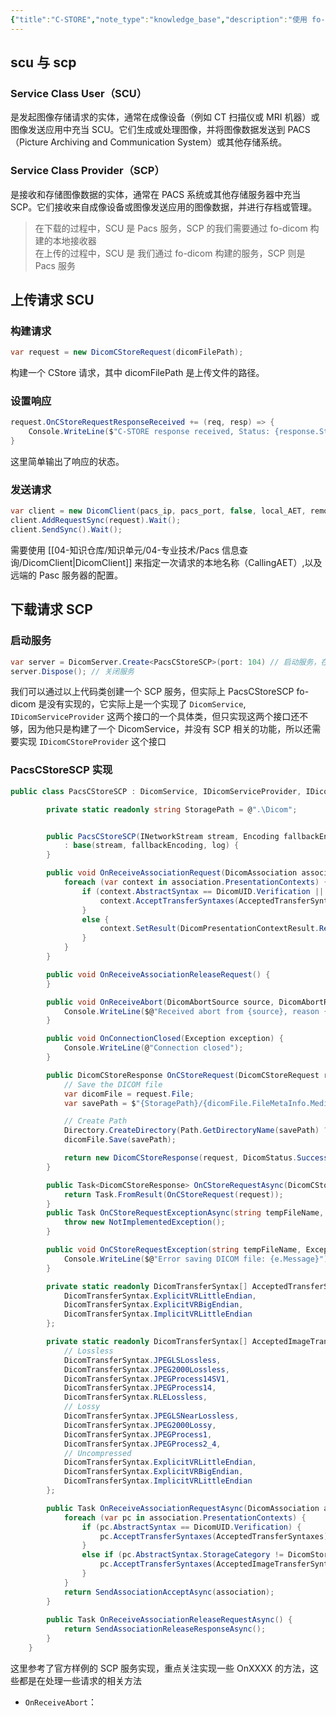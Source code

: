 ```yaml
---
{"title":"C-STORE","note_type":"knowledge_base","description":"使用 fo-dicom 进行 C-Store SCU/SCP 操作","tags":["医学软件开发","dicom","fo-dicom","pacs"],"create_time":"2024-07-15","update_time":"2025-02-19","dg-home":false,"dg-publish":true,"aliase":null,"root":"Pacs 信息查询","permalink":"/04-知识仓库/知识单元/04-专业技术/Pacs 信息查询/C-STORE/","dgPassFrontmatter":true,"noteIcon":"","created":"2024-07-15","updated":"2025-02-19"}
---
```



## scu 与 scp

### Service Class User（SCU）

是发起图像存储请求的实体，通常在成像设备（例如 CT 扫描仪或 MRI 机器）或图像发送应用中充当 SCU。它们生成或处理图像，并将图像数据发送到 PACS（Picture Archiving and Communication System）或其他存储系统。

### Service Class Provider（SCP）

是接收和存储图像数据的实体，通常在 PACS 系统或其他存储服务器中充当 SCP。它们接收来自成像设备或图像发送应用的图像数据，并进行存档或管理。

> 在下载的过程中，SCU 是 Pacs 服务，SCP 的我们需要通过 fo-dicom 构建的本地接收器  
> 在上传的过程中，SCU 是 我们通过 fo-dicom 构建的服务，SCP 则是 Pacs 服务

## 上传请求 SCU

### 构建请求

```csharp
var request = new DicomCStoreRequest(dicomFilePath);
```

构建一个 CStore 请求，其中 dicomFilePath 是上传文件的路径。

### 设置响应

```csharp
request.OnCStoreRequestResponseReceived += (req, resp) => {
	Console.WriteLine($"C-STORE response received, Status: {response.Status}");
}
```

这里简单输出了响应的状态。

### 发送请求

```csharp
var client = new DicomClient(pacs_ip, pacs_port, false, local_AET, remote_AET);
client.AddRequestSync(request).Wait();
client.SendSync().Wait();
```

需要使用 [[04-知识仓库/知识单元/04-专业技术/Pacs 信息查询/DicomClient\|DicomClient]] 来指定一次请求的本地名称（CallingAET）,以及远端的 Pasc 服务器的配置。

## 下载请求 SCP

### 启动服务

```csharp
var server = DicomServer.Create<PacsCStoreSCP>(port: 104) // 启动服务，在104端口上
server.Dispose(); // 关闭服务
```

我们可以通过以上代码类创建一个 SCP 服务，但实际上 PacsCStoreSCP fo-dicom 是没有实现的，它实际上是一个实现了 `DicomService`, `IDicomServiceProvider` 这两个接口的一个具体类，但只实现这两个接口还不够，因为他只是构建了一个 DicomService，并没有 SCP 相关的功能，所以还需要实现 `IDicomCStoreProvider` 这个接口

### PacsCStoreSCP 实现

```csharp
public class PacsCStoreSCP : DicomService, IDicomServiceProvider, IDicomCStoreProvider {

        private static readonly string StoragePath = @".\Dicom";


        public PacsCStoreSCP(INetworkStream stream, Encoding fallbackEncoding, Logger log)
            : base(stream, fallbackEncoding, log) {
        }

        public void OnReceiveAssociationRequest(DicomAssociation association) {
            foreach (var context in association.PresentationContexts) {
                if (context.AbstractSyntax == DicomUID.Verification || context.AbstractSyntax.StorageCategory != DicomStorageCategory.None) {
                    context.AcceptTransferSyntaxes(AcceptedTransferSyntaxes);
                }
                else {
					context.SetResult(DicomPresentationContextResult.RejectAbstractSyntaxNotSupported);
                }
            }
        }

        public void OnReceiveAssociationReleaseRequest() {
        }

        public void OnReceiveAbort(DicomAbortSource source, DicomAbortReason reason) {
            Console.WriteLine($@"Received abort from {source}, reason {reason}");
        }

        public void OnConnectionClosed(Exception exception) {
            Console.WriteLine(@"Connection closed");
        }

        public DicomCStoreResponse OnCStoreRequest(DicomCStoreRequest request) {
            // Save the DICOM file
            var dicomFile = request.File;
            var savePath = $"{StoragePath}/{dicomFile.FileMetaInfo.MediaStorageSOPInstanceUID.UID}.dcm";

            // Create Path
            Directory.CreateDirectory(Path.GetDirectoryName(savePath) ?? string.Empty);
            dicomFile.Save(savePath);

            return new DicomCStoreResponse(request, DicomStatus.Success);
        }

        public Task<DicomCStoreResponse> OnCStoreRequestAsync(DicomCStoreRequest request) {
            return Task.FromResult(OnCStoreRequest(request));
        }
        public Task OnCStoreRequestExceptionAsync(string tempFileName, Exception e) {
            throw new NotImplementedException();
        }

        public void OnCStoreRequestException(string tempFileName, Exception e) {
            Console.WriteLine($@"Error saving DICOM file: {e.Message}");
        }

        private static readonly DicomTransferSyntax[] AcceptedTransferSyntaxes = {
            DicomTransferSyntax.ExplicitVRLittleEndian,
            DicomTransferSyntax.ExplicitVRBigEndian,
            DicomTransferSyntax.ImplicitVRLittleEndian
        };

        private static readonly DicomTransferSyntax[] AcceptedImageTransferSyntaxes = {
            // Lossless
            DicomTransferSyntax.JPEGLSLossless,
            DicomTransferSyntax.JPEG2000Lossless,
            DicomTransferSyntax.JPEGProcess14SV1,
            DicomTransferSyntax.JPEGProcess14,
            DicomTransferSyntax.RLELossless,
            // Lossy
            DicomTransferSyntax.JPEGLSNearLossless,
            DicomTransferSyntax.JPEG2000Lossy,
            DicomTransferSyntax.JPEGProcess1,
            DicomTransferSyntax.JPEGProcess2_4,
            // Uncompressed
            DicomTransferSyntax.ExplicitVRLittleEndian,
            DicomTransferSyntax.ExplicitVRBigEndian,
            DicomTransferSyntax.ImplicitVRLittleEndian
        };

        public Task OnReceiveAssociationRequestAsync(DicomAssociation association) {
            foreach (var pc in association.PresentationContexts) {
                if (pc.AbstractSyntax == DicomUID.Verification) {
                    pc.AcceptTransferSyntaxes(AcceptedTransferSyntaxes);
                }
                else if (pc.AbstractSyntax.StorageCategory != DicomStorageCategory.None) {
                    pc.AcceptTransferSyntaxes(AcceptedImageTransferSyntaxes);
                }
            }
            return SendAssociationAcceptAsync(association);
        }
        
        public Task OnReceiveAssociationReleaseRequestAsync() {
            return SendAssociationReleaseResponseAsync();
        }
    }
```

这里参考了官方样例的 SCP 服务实现，重点关注实现一些 OnXXXX 的方法，这些都是在处理一些请求的相关方法

- `OnReceiveAbort`：
